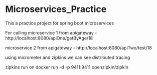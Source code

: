 # Microservices_Practice
This a practice project for spring boot microservices

For calling 
microservice 1 from apigateway - http://localhost:8080/apiOne/getByAge/18

microservice 2 from apigateway - http://localhost:8080/apiTwo/test/18


using micrometer and zipkins we can see distributed tracing

zipkins run on docker run -d -p 9411:9411 openzipkin/zipkin
